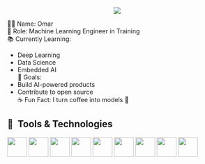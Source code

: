 <p align="center">
  <img src="https://capsule-render.vercel.app/api?type=waving&height=200&text=Welcome%20To%20My%20Profile!%20🚀&fontAlign=50&fontAlignY=40&color=gradient&animation=twinkling"/>
</p>

🙋‍♂️ Name: Omar  
💼 Role: Machine Learning Engineer in Training  
📚 Currently Learning:  
  - Deep Learning  
  - Data Science  
  - Embedded AI  
🎯 Goals:  
  - Build AI-powered products  
  - Contribute to open source  
☕ Fun Fact: I turn coffee into models 🤖  


<h2> 🚀 &nbsp;Tools & Technologies</h2>
<p align="left">

  <!-- Core Languages -->
  <img src="https://cdn.jsdelivr.net/gh/devicons/devicon/icons/python/python-original.svg" width="45" height="45"/>
  <img src="https://cdn.jsdelivr.net/gh/devicons/devicon/icons/cplusplus/cplusplus-original.svg" width="45" height="45"/>

  <!-- ML/DL -->
  <img src="https://www.vectorlogo.zone/logos/tensorflow/tensorflow-icon.svg" width="45" height="45"/>
  <img src="https://www.vectorlogo.zone/logos/pytorch/pytorch-icon.svg" width="45" height="45"/>
  <img src="https://www.vectorlogo.zone/logos/scikit_learn/scikit_learn-icon.svg" width="45" height="45"/>
  <img src="https://www.vectorlogo.zone/logos/opencv/opencv-icon.svg" width="45" height="45"/>

  <!-- Deployment -->
  <img src="https://cdn.jsdelivr.net/gh/devicons/devicon/icons/docker/docker-original.svg" width="45" height="45"/>
  <img src="https://www.vectorlogo.zone/logos/fastapi/fastapi-icon.svg" width="45" height="45"/>
  <img src="https://cdn.jsdelivr.net/gh/devicons/devicon/icons/flask/flask-original.svg" width="45" height="45"/>

</p>

